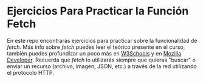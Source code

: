 # Ejercicios Para Practicar la Función Fetch

En este repo encontrarás ejercicios para practicar sobre la funcionalidad de *fetch*. 
Más info sobre *fetch* puedes leer el teórico presente en el curso, también puedes profundizar un poco más en [W3Schools](https://www.w3schools.com/jsref/api_fetch.asp) y en [Mozilla Developer](https://developer.mozilla.org/es/docs/Web/API/Fetch_API/Using_Fetch).
Recuerda que *fetch* lo utilizarás siempre que quieras "buscar" o enviar un recurso (archivo, imagen, JSON, etc.) a través de la red utilizando el protocolo HTTP.